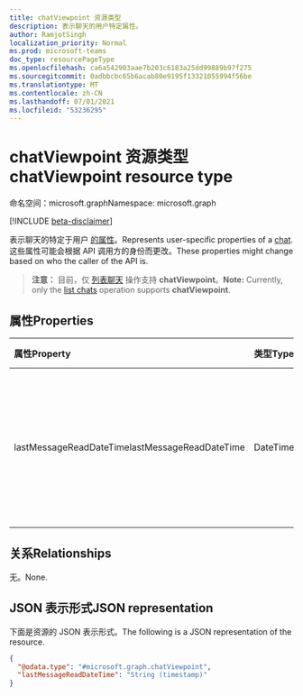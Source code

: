 ```yaml
---
title: chatViewpoint 资源类型
description: 表示聊天的用户特定属性。
author: RamjotSingh
localization_priority: Normal
ms.prod: microsoft-teams
doc_type: resourcePageType
ms.openlocfilehash: ca6a542903aae7b203c6183a25dd99889b97f275
ms.sourcegitcommit: 0adbbcbc65b6acab80e9195f13321055994f56be
ms.translationtype: MT
ms.contentlocale: zh-CN
ms.lasthandoff: 07/01/2021
ms.locfileid: "53236295"
---
```

# <a name="chatviewpoint-resource-type"></a><span data-ttu-id="f7cd8-103">chatViewpoint 资源类型</span><span class="sxs-lookup"><span data-stu-id="f7cd8-103">chatViewpoint resource type</span></span>

<span data-ttu-id="f7cd8-104">命名空间：microsoft.graph</span><span class="sxs-lookup"><span data-stu-id="f7cd8-104">Namespace: microsoft.graph</span></span>

[!INCLUDE [beta-disclaimer](../../includes/beta-disclaimer.md)]

<span data-ttu-id="f7cd8-105">表示聊天的特定于用户 [的属性](../resources/chat.md)。</span><span class="sxs-lookup"><span data-stu-id="f7cd8-105">Represents user-specific properties of a [chat](../resources/chat.md).</span></span> <span data-ttu-id="f7cd8-106">这些属性可能会根据 API 调用方的身份而更改。</span><span class="sxs-lookup"><span data-stu-id="f7cd8-106">These properties might change based on who the caller of the API is.</span></span>

> <span data-ttu-id="f7cd8-107">**注意：** 目前，仅 [列表聊天](../api/chat-list.md) 操作支持 **chatViewpoint**。</span><span class="sxs-lookup"><span data-stu-id="f7cd8-107">**Note:** Currently, only the [list chats](../api/chat-list.md) operation supports **chatViewpoint**.</span></span>

## <a name="properties"></a><span data-ttu-id="f7cd8-108">属性</span><span class="sxs-lookup"><span data-stu-id="f7cd8-108">Properties</span></span>
|<span data-ttu-id="f7cd8-109">属性</span><span class="sxs-lookup"><span data-stu-id="f7cd8-109">Property</span></span>|<span data-ttu-id="f7cd8-110">类型</span><span class="sxs-lookup"><span data-stu-id="f7cd8-110">Type</span></span>|<span data-ttu-id="f7cd8-111">说明</span><span class="sxs-lookup"><span data-stu-id="f7cd8-111">Description</span></span>|
|:---|:---|:---|
|<span data-ttu-id="f7cd8-112">lastMessageReadDateTime</span><span class="sxs-lookup"><span data-stu-id="f7cd8-112">lastMessageReadDateTime</span></span>|<span data-ttu-id="f7cd8-113">DateTimeOffset</span><span class="sxs-lookup"><span data-stu-id="f7cd8-113">DateTimeOffset</span></span>|<span data-ttu-id="f7cd8-114">表示直到呼叫用户已读取特定聊天中的 [chatMessages](../resources/chatmessage.md) 的日期/时间。</span><span class="sxs-lookup"><span data-stu-id="f7cd8-114">Represents the dateTime up until which the calling user has read [chatMessages](../resources/chatmessage.md) in a specific chat.</span></span>|

## <a name="relationships"></a><span data-ttu-id="f7cd8-115">关系</span><span class="sxs-lookup"><span data-stu-id="f7cd8-115">Relationships</span></span>
<span data-ttu-id="f7cd8-116">无。</span><span class="sxs-lookup"><span data-stu-id="f7cd8-116">None.</span></span>

## <a name="json-representation"></a><span data-ttu-id="f7cd8-117">JSON 表示形式</span><span class="sxs-lookup"><span data-stu-id="f7cd8-117">JSON representation</span></span>
<span data-ttu-id="f7cd8-118">下面是资源的 JSON 表示形式。</span><span class="sxs-lookup"><span data-stu-id="f7cd8-118">The following is a JSON representation of the resource.</span></span>
<!-- {
  "blockType": "resource",
  "@odata.type": "microsoft.graph.chatViewpoint"
}
-->
``` json
{
  "@odata.type": "#microsoft.graph.chatViewpoint",
  "lastMessageReadDateTime": "String (timestamp)"
}
```

